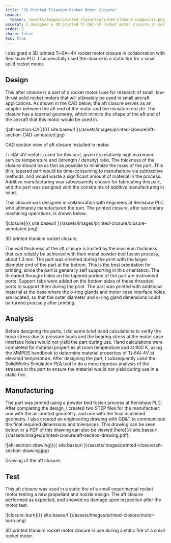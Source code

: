 ```yaml
---
title: "3D Printed Titanium Rocket Motor Closure"
header:
  teaser: /assets/images/printed-closure/printed-closure-composite.png
excerpt: I designed a 3D printed Ti-6Al-4V rocket motor closure in collaboration with Renishaw PLC. I successfully used the closure in a static fire for a small solid rocket motor.
order: 2
share: false
toc: true
---
```


I designed a 3D printed Ti-6Al-4V rocket motor closure in collaboration with Renishaw PLC. I successfully used the closure in a static fire for a small solid rocket motor.

## Design

This after closure is a part of a rocket motor I use for research of small, low-thrust solid rocket motors that will ultimately be used in small aircraft applications. As shown in the CAD below, the aft closure serves as an adapter between the aft end of the motor and the miniature nozzle. The closure has a tapered geometry, which mimics the shape of the aft end of the aircraft that this motor would be used in.

![aft-section-CAD]({{ site.baseurl }}/assets/images/printed-closure/aft-section-CAD-annotated.jpg)
<figcaption>CAD section view of aft closure installed in motor.</figcaption>

Ti-6Al-4V metal is used for this part, given its relatively high maximum service temperature and (strength / density) ratio. The thickness of the closure should be as thin as possible to minimize the mass of the part. This thin, tapered part would be time-consuming to manufacture via subtractive methods, and would waste a significant amount of material in the process. Additive manufacturing was subsequently chosen for fabricating this part, and the part was designed with the constraints of additive manufacturing in mind. 

This closure was designed in collaboration with engineers at Renishaw PLC, who ultimately manufactured the part. The printed closure, after secondary machining operations, is shown below.

![closure]({{ site.baseurl }}/assets/images/printed-closure/closure-annotated.png)
<figcaption>3D printed titanium rocket closure.</figcaption>

The wall thickness of the aft closure is limited by the minimum thickness that can reliably be achieved with their metal powder bed fusion process, about 1.3 mm. The part was oriented during the print with the larger diameter end of the part at the bottom. This is the best orientation for printing, since the part is generally self supporting in this orientation. The threaded through-holes on the tapered portion of the part are instrument ports. Support tabs were added on the bottom sides of these threaded ports to support them during the print. The part was printed with additional material at the base where the o-ring glands and motor case interface holes are located, so that the outer diameter and o-ring gland dimensions could be turned precisely after printing.  

## Analysis

Before designing the parts, I did some brief hand calculations to verify the hoop stress due to pressure loads and the bearing stress at the motor case interface holes would not yield the part during use. Hand calculations were completed for material properties at room temperature and at 800 K, using the MMPDS handbook to determine material properties of Ti-6Al-4V at elevated temperature. After designing the part, I subsequently used the SolidWorks Simulation FEA tool to do a more rigorous analysis of the stresses in the part to ensure the material would not yield during use in a static fire.

## Manufacturing

The part was printed using a powder bed fusion process at Renishaw PLC. After completing the design, I created two STEP files for the manufactuer: one with the as-printed geometry, and one with the final machined geometry. I also created an engineering drawing with GD&T to communicate the final required dimensions and tolerances. This drawing can be seen below, or a PDF of this drawing can also be viewed [here]({{ site.baseurl }}/assets/images/printed-closure/aft-section-drawing.pdf).

![aft-section-drawing]({{ site.baseurl }}/assets/images/printed-closure/aft-section-drawing.jpg)
<figcaption>Drawing of the aft closure.</figcaption>

## Test

This aft closure was used in a static fire of a small experimental rocket motor testing a new propellant and nozzle design. The aft closure performed as expected, and showed no damage upon inspection after the motor test.

![closure-burn]({{ site.baseurl }}/assets/images/printed-closure/motor-burn.png)
<figcaption>3D printed titanium rocket motor closure in use during a static fire of a small rocket motor.</figcaption>